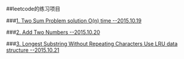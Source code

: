 ##leetcode的练习项目


###[1. Two Sum Problem solution O(n) time		--2015.10.19](https://github.com/w4lle/leetcode_solution/blob/master/TwoSum.java)

###[2. Add Two Numbers  						--2015.10.20](https://github.com/w4lle/leetcode_solution/blob/master/AddTwoNumbers.java)

###[3. Longest Substring Without Repeating Characters Use LRU data structure			--2015.10.21](https://github.com/w4lle/leetcode_solution/blob/master/LongestSubstringWithoutRepeatingCharacters.java)
